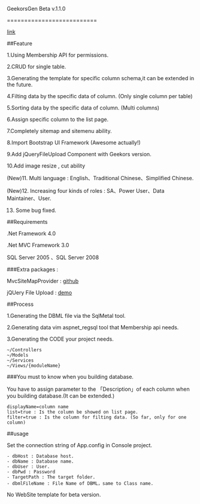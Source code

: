 ﻿GeekorsGen Beta v.1.1.0

==========================

<a href="http://blog.geekors.com/post/2012/01/30/GeekorsGen-Beta-2.aspx" target="_blank">link</a>

##Feature

1.Using Membership API for permissions.

2.CRUD for single table.

3.Generating the template for specific column schema,it can be extended in the future.

4.Filting data by the specific data of column. (Only single column per table)

5.Sorting data by the specific data of column. (Multi columns)

6.Assign specific column to the list page.

7.Completely sitemap and sitemenu ability.	
	
8.Import Bootstrap UI Framework (Awesome actually!)

9.Add jQueryFileUpload Component with Geekors version.

10.Add image resize , cut ability

(New)11. Multi language : English、Traditional Chinese、Simplified Chinese.

(New)12. Increasing four kinds of roles : SA、Power User、Data Maintainer、User.

13. Some bug fixed.

##Requirements

.Net Framework 4.0

.Net MVC Framework 3.0

SQL Server 2005 、SQL Server 2008

###Extra packages :

MvcSiteMapProvider : <a href="https://github.com/maartenba/MvcSiteMapProvider" target="_blank">github</a>

jQUery File Upload : <a href="http://blueimp.github.com/jQuery-File-Upload/" target="_blank"> demo </a>

##Process	

1.Generating the DBML file via the SqlMetal tool.

2.Generating data vim aspnet_regsql tool that Membership api needs.

3.Generating the CODE your project needs.

	~/Controllers
	~/Models
	~/Services
	~/Views/{moduleName}

###You must to know when you building database.

You have to assign parameter to the 「Description」of each column when you building database.(It can be extended.)	

	displayName=column name
	list=true : Is the column be showed on list page.
	filter=true : Is the column for filting data. (So far, only for one column)
	 
##usage

Set the connection string of App.config in Console project.

	- dbHost : Database host.
	- dbName : Database name.
	- dbUser : User.
	- dbPwd : Password
	- TargetPath : The target folder.  
	- dbmlFileName : File Name of DBML，same to Class name.

No WebSite template for beta version.
